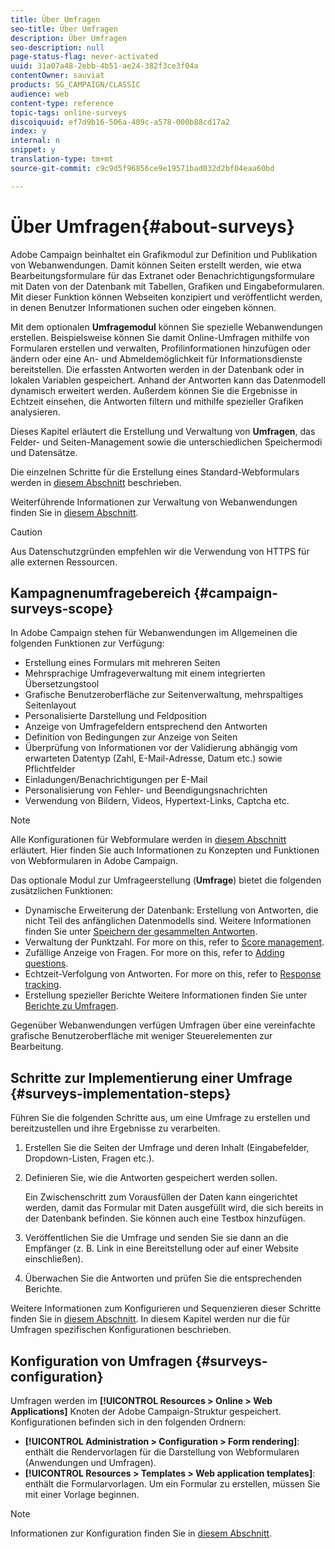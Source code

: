 ```yaml
---
title: Über Umfragen
seo-title: Über Umfragen
description: Über Umfragen
seo-description: null
page-status-flag: never-activated
uuid: 31a07a48-2ebb-4b51-ae24-382f3ce3f04a
contentOwner: sauviat
products: SG_CAMPAIGN/CLASSIC
audience: web
content-type: reference
topic-tags: online-surveys
discoiquuid: ef7d9b16-506a-409c-a578-000b88cd17a2
index: y
internal: n
snippet: y
translation-type: tm+mt
source-git-commit: c9c9d5f96856ce9e19571bad032d2bf04eaa60bd

---
```



# Über Umfragen{#about-surveys}

Adobe Campaign beinhaltet ein Grafikmodul zur Definition und Publikation von Webanwendungen. Damit können Seiten erstellt werden, wie etwa Bearbeitungsformulare für das Extranet oder Benachrichtigungsformulare mit Daten von der Datenbank mit Tabellen, Grafiken und Eingabeformularen. Mit dieser Funktion können Webseiten konzipiert und veröffentlicht werden, in denen Benutzer Informationen suchen oder eingeben können.

Mit dem optionalen **Umfragemodul** können Sie spezielle Webanwendungen erstellen. Beispielsweise können Sie damit Online-Umfragen mithilfe von Formularen erstellen und verwalten, Profilinformationen hinzufügen oder ändern oder eine An- und Abmeldemöglichkeit für Informationsdienste bereitstellen. Die erfassten Antworten werden in der Datenbank oder in lokalen Variablen gespeichert. Anhand der Antworten kann das Datenmodell dynamisch erweitert werden. Außerdem können Sie die Ergebnisse in Echtzeit einsehen, die Antworten filtern und mithilfe spezieller Grafiken analysieren.

Dieses Kapitel erläutert die Erstellung und Verwaltung von **Umfragen**, das Felder- und Seiten-Management sowie die unterschiedlichen Speichermodi und Datensätze.

Die einzelnen Schritte für die Erstellung eines Standard-Webformulars werden in [diesem Abschnitt](../../web/using/about-web-forms.md) beschrieben.

Weiterführende Informationen zur Verwaltung von Webanwendungen finden Sie in [diesem Abschnitt](../../web/using/about-web-applications.md).

>[!CAUTION]
>
>Aus Datenschutzgründen empfehlen wir die Verwendung von HTTPS für alle externen Ressourcen.

## Kampagnenumfragebereich {#campaign-surveys-scope}

In Adobe Campaign stehen für Webanwendungen im Allgemeinen die folgenden Funktionen zur Verfügung:

* Erstellung eines Formulars mit mehreren Seiten
* Mehrsprachige Umfrageverwaltung mit einem integrierten Übersetzungstool
* Grafische Benutzeroberfläche zur Seitenverwaltung, mehrspaltiges Seitenlayout
* Personalisierte Darstellung und Feldposition
* Anzeige von Umfragefeldern entsprechend den Antworten
* Definition von Bedingungen zur Anzeige von Seiten
* Überprüfung von Informationen vor der Validierung abhängig vom erwarteten Datentyp (Zahl, E-Mail-Adresse, Datum etc.) sowie Pflichtfelder
* Einladungen/Benachrichtigungen per E-Mail
* Personalisierung von Fehler- und Beendigungsnachrichten
* Verwendung von Bildern, Videos, Hypertext-Links, Captcha etc.

>[!NOTE]
>
>Alle Konfigurationen für Webformulare werden in [diesem Abschnitt](../../web/using/about-web-forms.md) erläutert. Hier finden Sie auch Informationen zu Konzepten und Funktionen von Webformularen in Adobe Campaign.

Das optionale Modul zur Umfrageerstellung (**Umfrage**) bietet die folgenden zusätzlichen Funktionen:

* Dynamische Erweiterung der Datenbank: Erstellung von Antworten, die nicht Teil des anfänglichen Datenmodells sind. Weitere Informationen finden Sie unter [Speichern der gesammelten Antworten](../../web/using/managing-answers.md#storing-collected-answers).
* Verwaltung der Punktzahl. For more on this, refer to [Score management](../../web/using/managing-answers.md#score-management).
* Zufällige Anzeige von Fragen. For more on this, refer to [Adding questions](../../web/using/building-a-survey.md#adding-questions).
* Echtzeit-Verfolgung von Antworten. For more on this, refer to [Response tracking](../../web/using/publish--track-and-use-collected-data.md#response-tracking).
* Erstellung spezieller Berichte Weitere Informationen finden Sie unter [Berichte zu Umfragen](../../web/using/publish--track-and-use-collected-data.md#reports-on-surveys).

Gegenüber Webanwendungen verfügen Umfragen über eine vereinfachte grafische Benutzeroberfläche mit weniger Steuerelementen zur Bearbeitung.

## Schritte zur Implementierung einer Umfrage {#surveys-implementation-steps}

Führen Sie die folgenden Schritte aus, um eine Umfrage zu erstellen und bereitzustellen und ihre Ergebnisse zu verarbeiten.

1. Erstellen Sie die Seiten der Umfrage und deren Inhalt (Eingabefelder, Dropdown-Listen, Fragen etc.).
1. Definieren Sie, wie die Antworten gespeichert werden sollen.

   Ein Zwischenschritt zum Vorausfüllen der Daten kann eingerichtet werden, damit das Formular mit Daten ausgefüllt wird, die sich bereits in der Datenbank befinden. Sie können auch eine Testbox hinzufügen.

1. Veröffentlichen Sie die Umfrage und senden Sie sie dann an die Empfänger (z. B. Link in eine Bereitstellung oder auf einer Website einschließen).
1. Überwachen Sie die Antworten und prüfen Sie die entsprechenden Berichte.

Weitere Informationen zum Konfigurieren und Sequenzieren dieser Schritte finden Sie in [diesem Abschnitt](../../web/using/about-web-forms.md). In diesem Kapitel werden nur die für Umfragen spezifischen Konfigurationen beschrieben.

## Konfiguration von Umfragen {#surveys-configuration}

Umfragen werden im **[!UICONTROL Resources > Online > Web Applications]** Knoten der Adobe Campaign-Struktur gespeichert. Konfigurationen befinden sich in den folgenden Ordnern:

* **[!UICONTROL Administration > Configuration > Form rendering]**: enthält die Rendervorlagen für die Darstellung von Webformularen (Anwendungen und Umfragen).
* **[!UICONTROL Resources > Templates > Web application templates]**: enthält die Formularvorlagen. Um ein Formular zu erstellen, müssen Sie mit einer Vorlage beginnen.

>[!NOTE]
>
>Informationen zur Konfiguration finden Sie in [diesem Abschnitt](../../web/using/about-web-forms.md).

